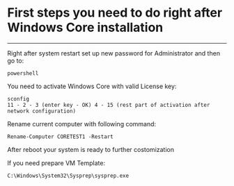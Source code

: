 # First steps you need to do right after Windows Core installation
---

Right after system restart set up new password for Administrator and then go to:
```
powershell
```
You need to activate Windows Core with valid License key:
```
sconfig
11 - 2 - 3 (enter key - OK) 4 - 15 (rest part of activation after network configuration)
```
Rename current computer with following command:
```
Rename-Computer CORETEST1 -Restart
```
After reboot your system is ready to further costomization

If you need prepare VM Template:
```
C:\Windows\System32\Sysprep\sysprep.exe
```